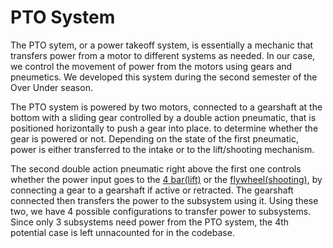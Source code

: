# PTO System

The PTO sytem, or a power takeoff system, is essentially a mechanic that transfers power from a motor to different systems as needed. In our case, we control the movement of power from the motors using gears and pneumetics. We developed this system during the second semester of the Over Under season.

The PTO system is powered by two motors, connected to a gearshaft at the bottom with a sliding gear controlled by a double action pneumatic, that is positioned horizontally to push a gear into place. to determine whether the gear is powered or not. Depending on the state of the first pneumatic, power is either transferred to the intake or to the lift/shooting mechanism.

The second double action pneumatic right above the first one controls whether the power input goes to the [4 bar(lift)](./lift.md) or the [flywheel(shooting)](./shooting.md), by connecting a gear to a gearshaft if active or retracted. The gearshaft connected then transfers the power to the subsystem using it. Using these two, we have 4 possible configurations to transfer power to subsystems. Since only 3 subsystems need power from the PTO system, the 4th potential case is left unnacounted for in the codebase.
